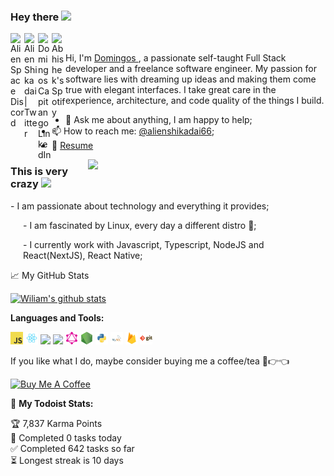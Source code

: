 ### Hey there <img src="https://media.giphy.com/media/hvRJCLFzcasrR4ia7z/giphy.gif" width="25px">
<a href="https://discord.com/channels/790711900123562005/790711900123562007">
  <img align="left" alt="Alien Space Discord" width="22px" src="https://raw.githubusercontent.com/peterthehan/peterthehan/master/assets/discord.svg" />
</a>
<a href="https://twitter.com/AlienShikadai66">
  <img align="left" alt="Alien Shikadai | Twitter" width="22px" src="https://raw.githubusercontent.com/peterthehan/peterthehan/master/assets/twitter.svg" />
</a>
<a href="https://www.linkedin.com/in/domingos-capitango-a8367019b/">
  <img align="left" alt="Domingos Capitango LinkedIn" width="22px" src="https://raw.githubusercontent.com/peterthehan/peterthehan/master/assets/linkedin.svg" />
</a>
<a href="https://open.spotify.com/user/lvi3lmcqcqwi65kia5km1eht4">
  <img align="left" alt="Abhishek's Spotify" width="22px" src="https://raw.githubusercontent.com/peterthehan/peterthehan/master/assets/spotify.svg" />
</a>

<br />

Hi, I'm [Domingos ](https://blog.abhisheknaidu.tech/), a passionate self-taught Full Stack developer and a freelance software engineer. My passion for software lies with dreaming up ideas and making them come true with elegant interfaces. I take great care in the experience, architecture, and code quality of the things I build.
  
- 💬 Ask me about anything, I am happy to help;
- 📫 How to reach me: [@alienshikadai66](https://twitter.com/AlienShikadai66);
- 📝 [Resume](https://docs.google.com/document/d/1RS5syta56b2DaX64TlHX6I_kAV4X51_i-tOQ2c8q-_s/view)

<img style="margin-right: 160px" align='right' src="https://media.giphy.com/media/TucS1JF3urHJI9mlGh/giphy.gif" width='220'>

### This is very crazy <img src="https://media.giphy.com/media/MdA16VIoXKKxNE8Stk/giphy.gif" width="30">

<p style="margin-right: 90px"> 
  - I am passionate about technology and everything it provides;
</p>
<p style="margin-left: 20px"> 
  - I am fascinated by Linux, every day a different distro 🤪; 
</p>
<p style="margin-left: 20px"> 
  - I currently work with Javascript, Typescript, NodeJS and React(NextJS), React Native;
</p>

📈 My GitHub Stats
<p>
  <a href="https://github.com/AlienDev66?tab=repositories">
    <img  width="500" height="auto" alt="Wiliam's github stats" 
          src="https://github-readme-stats.vercel.app/api?username=AlienDev66&show_icons=true&theme=algolia&count_private=true" />
  </a>
</p>


**Languages and Tools:**  

<code><img height="20" src="https://raw.githubusercontent.com/github/explore/80688e429a7d4ef2fca1e82350fe8e3517d3494d/topics/javascript/javascript.png"></code>
<code><img height="20" src="https://raw.githubusercontent.com/github/explore/80688e429a7d4ef2fca1e82350fe8e3517d3494d/topics/react/react.png"></code>
<code><img height="20" src="https://raw.githubusercontent.com/github/explore/80688e429a7d4ef2fca1e82350fe8e3517d3494d/topics/react/reactnative.png"></code>
<code><img height="20" src="https://raw.githubusercontent.com/github/explore/80688e429a7d4ef2fca1e82350fe8e3517d3494d/topics/react/typescript.png"></code>
<code><img height="20" src="https://raw.githubusercontent.com/github/explore/5c058a388828bb5fde0bcafd4bc867b5bb3f26f3/topics/graphql/graphql.png"></code>
<code><img height="20" src="https://raw.githubusercontent.com/github/explore/80688e429a7d4ef2fca1e82350fe8e3517d3494d/topics/nodejs/nodejs.png"></code>
<code><img height="20" src="https://raw.githubusercontent.com/github/explore/80688e429a7d4ef2fca1e82350fe8e3517d3494d/topics/python/python.png"></code>
<code><img height="20" src="https://raw.githubusercontent.com/github/explore/80688e429a7d4ef2fca1e82350fe8e3517d3494d/topics/mysql/mysql.png"></code>
<code><img height="20" src="https://raw.githubusercontent.com/github/explore/80688e429a7d4ef2fca1e82350fe8e3517d3494d/topics/firebase/firebase.png"></code>
<code><img height="20" src="https://raw.githubusercontent.com/github/explore/80688e429a7d4ef2fca1e82350fe8e3517d3494d/topics/git/git.png"></code>



If you like what I do, maybe consider buying me a coffee/tea 🥺👉👈

<a href="https://www.buymeacoffee.com/aliendev66" target="_blank"><img src="https://cdn.buymeacoffee.com/buttons/v2/default-red.png" alt="Buy Me A Coffee" width="150" ></a>

🚧 **My Todoist Stats:**
<!-- TODO-IST:START -->
🏆  7,837 Karma Points           
🌸  Completed 0 tasks today           
✅  Completed 642 tasks so far           
⏳  Longest streak is 10 days
<!-- TODO-IST:END -->

